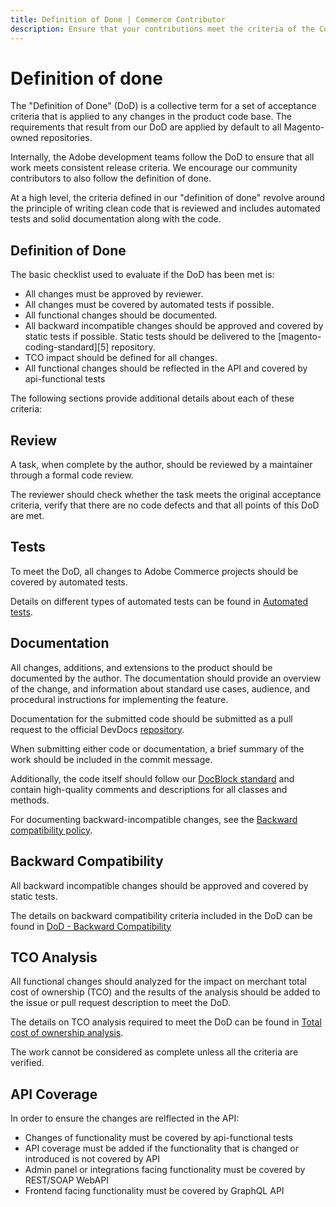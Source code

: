 ```yaml
---
title: Definition of Done | Commerce Contributor
description: Ensure that your contributions meet the criteria of the Commerce definition of done.
---
```


# Definition of done

The "Definition of Done" (DoD) is a collective term for a set of acceptance criteria that is applied to any changes in the product code base.
The requirements that result from our DoD are applied by default to all Magento-owned repositories.

Internally, the Adobe development teams follow the DoD to ensure that all work meets consistent release criteria.
We encourage our community contributors to also follow the definition of done.

At a high level, the criteria defined in our "definition of done" revolve around the principle of writing clean code that is reviewed and includes automated tests and solid documentation along with the code.

## Definition of Done

The basic checklist used to evaluate if the DoD has been met is:

-  All changes must be approved by reviewer.
-  All changes must be covered by automated tests if possible.
-  All functional changes should be documented.
-  All backward incompatible changes should be approved and covered by static tests if possible. Static tests should be delivered to the [magento-coding-standard][5] repository.
-  TCO impact should be defined for all changes.
-  All functional changes should be reflected in the API and covered by api-functional tests

The following sections provide additional details about each of these criteria:

## Review

A task, when complete by the author, should be reviewed by a maintainer through a formal code review.

The reviewer should check whether the task meets the original acceptance criteria, verify that there are no code defects and that all points of this DoD are met.

## Tests

To meet the DoD, all changes to Adobe Commerce projects should be covered by automated tests.

Details on different types of automated tests can be found in [Automated tests](automated-tests.md).

## Documentation

All changes, additions, and extensions to the product should be documented by the author.
The documentation should provide an overview of the change, and information about standard use cases, audience, and procedural instructions for implementing the feature.

Documentation for the submitted code should be submitted as a pull request to the official DevDocs [repository](https://github.com/magento/devdocs).

When submitting either code or documentation, a brief summary of the work should be included in the commit message.

Additionally, the code itself should follow our [DocBlock standard](https://developer.adobe.com/commerce/php/coding-standards/docblock/) and contain high-quality comments and descriptions for all classes and methods.

For documenting backward-incompatible changes, see the [Backward compatibility policy](backward-compatibility-policy.md).

## Backward Compatibility

All backward incompatible changes should be approved and covered by static tests.

The details on backward compatibility criteria included in the DoD can be found in [DoD - Backward Compatibility](definition-of-done-backward-compatibility.md)

## TCO Analysis

All functional changes should analyzed for the impact on merchant total cost of ownership (TCO) and the results of the analysis should be added to the issue or pull request description to meet the DoD.

The details on TCO analysis required to meet the DoD can be found in [Total cost of ownership analysis](total-cost-of-ownership-analysis.md).

The work cannot be considered as complete unless all the criteria are verified.

## API Coverage

In order to ensure the changes are relflected in the API:

- Changes of functionality must be covered by api-functional tests
- API coverage must be added if the functionality that is changed or introduced is not covered by API
- Admin panel or integrations facing functionality must be covered by REST/SOAP WebAPI
- Frontend facing functionality must be covered by GraphQL API

